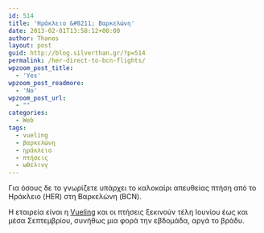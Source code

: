 ```yaml
---
id: 514
title: 'Ηράκλειο &#8211; Βαρκελώνη'
date: 2013-02-01T13:58:12+00:00
author: Thanos
layout: post
guid: http://blog.silverthan.gr/?p=514
permalink: /her-direct-to-bcn-flights/
wpzoom_post_title:
  - 'Yes'
wpzoom_post_readmore:
  - 'No'
wpzoom_post_url:
  - ""
categories:
  - Web
tags:
  - vueling
  - βαρκελώνη
  - ηράκλειο
  - πτήσεις
  - ωθελινγ
---
```

Για όσους δε το γνωρίζετε υπάρχει το καλοκαίρι απευθείας πτήση από το Ηράκλειο (HER) στη Βαρκελώνη (BCN).

Η εταιρεία είναι η [Vueling](http://www.vueling.com/en/ "http://www.vueling.com/en/") και οι πτήσεις ξεκινούν τέλη Ιουνίου έως και μέσα Σεπτεμβρίου, συνήθως μια φορά την εβδομάδα, αργά το βράδυ.